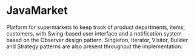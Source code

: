 # JavaMarket
Platform for supermarkets to keep track of product departments, items, customers, with Swing-based user interface and a notification system based on the Observer design pattern. Singleton, Iterator, Visitor, Builder and Strategy patterns are also present throughout the implementation.
